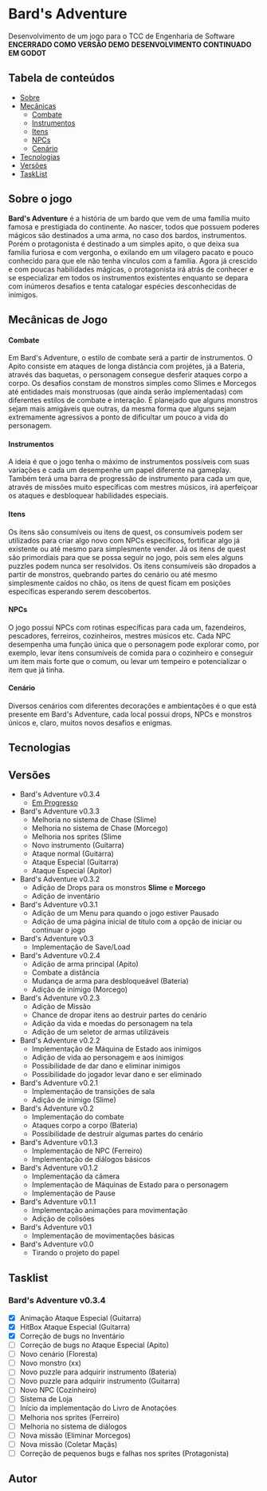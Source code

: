 # Bard's Adventure

Desenvolvimento de um jogo para o TCC de Engenharia de Software  
**ENCERRADO COMO VERSÃO DEMO**
**DESENVOLVIMENTO CONTINUADO EM GODOT**

## Tabela de conteúdos
<!--ts-->
   * [Sobre](#sobre-o-jogo)
   * [Mecânicas](#mecânicas-de-jogo)
      * [Combate](#combate)
      * [Instrumentos](#instrumentos)
      * [Itens](#itens)
      * [NPCs](#npcs)
      * [Cenário](#cenário)
   * [Tecnologias](#tecnologias) 
   * [Versões](#versões)
   * [TaskList](#tasklist)
<!--te-->

## Sobre o jogo

**Bard's Adventure** é a história de um bardo que vem de uma família muito famosa e prestigiada do continente. Ao nascer, todos que possuem poderes mágicos são destinados a uma arma, no caso dos bardos, instrumentos. Porém o protagonista é destinado a um simples apito, o que deixa sua família furiosa e com vergonha, o exilando em um vilagero pacato e pouco conhecido para que ele não tenha vínculos com a família. Agora já crescido e com poucas habilidades mágicas, o protagonista irá atrás de conhecer e se especializar em todos os instrumentos existentes enquanto se depara com inúmeros desafios e tenta catalogar espécies desconhecidas de inimigos.

## Mecânicas de Jogo
  #### Combate
  Em Bard's Adventure, o estilo de combate será a partir de instrumentos. O Apito consiste em ataques de longa distância com projétes, já a Bateria, através das baquetas, o personagem consegue desferir ataques corpo a corpo. Os desafios constam de monstros simples como Slimes e Morcegos até entidades mais monstruosas (que ainda serão implementadas) com diferentes estilos de combate e interação. É planejado que alguns monstros sejam mais amigáveis que outras, da mesma forma que alguns sejam extremamente agressivos a ponto de dificultar um pouco a vida do personagem.  
  #### Instrumentos
  A ideia é que o jogo tenha o máximo de instrumentos possíveis com suas variações e cada um desempenhe um papel diferente na gameplay. Também terá uma barra de progressão de instrumento para cada um que, através de missões muito específicas com mestres músicos, irá aperfeiçoar os ataques e desbloquear habilidades especiais.  
  #### Itens
  Os itens são consumíveis ou itens de quest, os consumíveis podem ser utilizados para criar algo novo com NPCs específicos, fortificar algo já existente ou até mesmo para simplesmente vender. Já os itens de quest são primordiais para que se possa seguir no jogo, pois sem eles alguns puzzles podem nunca ser resolvidos. Os itens consumíveis são dropados a partir de monstros, quebrando partes do cenário ou até mesmo simplesmente caídos no chão, os itens de quest ficam em posições específicas esperando serem descobertos.  
  #### NPCs
  O jogo possui NPCs com rotinas específicas para cada um, fazendeiros, pescadores, ferreiros, cozinheiros, mestres músicos etc. Cada NPC desempenha uma função única que o personagem pode explorar como, por exemplo, levar itens consumíveis de comida para o cozinheiro e conseguir um item mais forte que o comum, ou levar um tempeiro e potencializar o item que já tinha.  
  #### Cenário
  Diversos cenários com diferentes decorações e ambientações é o que está presente em Bard's Adventure, cada local possui drops, NPCs e monstros únicos e, claro, muitos novos desafios e enigmas.  

## Tecnologias

## Versões
* Bard's Adventure v0.3.4
     *  [Em Progresso](#tasklist)
* Bard's Adventure v0.3.3
     * Melhoria no sistema de Chase (Slime)
     * Melhoria no sistema de Chase (Morcego)
     * Melhoria nos sprites (Slime
     * Novo instrumento (Guitarra)
     * Ataque normal (Guitarra)
     * Ataque Especial (Guitarra)
     * Ataque Especial (Apitor)
* Bard's Adventure v0.3.2
     * Adição de Drops para os monstros **Slime** e **Morcego**
     * Adição de inventário
* Bard's Adventure v0.3.1
     * Adição de um Menu para quando o jogo estiver Pausado
     * Adição de uma página inicial de título com a opção de iniciar ou continuar o jogo
* Bard's Adventure v0.3
     * Implementação de Save/Load
* Bard's Adventure v0.2.4
     * Adição de arma principal (Apito)
     * Combate a distância
     * Mudança de arma para desbloqueável (Bateria)
     * Adição de inimigo (Morcego)
* Bard's Adventure v0.2.3
     * Adição de Missão
     * Chance de dropar itens ao destruir partes do cenário
     * Adição da vida e moedas do personagem na tela
     * Adição de um seletor de armas utilizáveis
* Bard's Adventure v0.2.2
     * Implementação de Máquina de Estado aos inimigos
     * Adição de vida ao personagem e aos inimigos
     * Possibilidade de dar dano e eliminar inimigos
     * Possibilidade do jogador levar dano e ser eliminado
* Bard's Adventure v0.2.1
     * Implementação de transições de sala
     * Adição de inimigo (Slime)
* Bard's Adventure v0.2
     * Implementação do combate
     * Ataques corpo a corpo (Bateria)
     * Possibilidade de destruir algumas partes do cenário
* Bard's Adventure v0.1.3
     * Implementação de NPC (Ferreiro)
     * Implementação de diálogos básicos
* Bard's Adventure v0.1.2
     * Implementação da câmera
     * Implementação de Máquinas de Estado para o personagem
     * Implementação de Pause
* Bard's Adventure v0.1.1
     * Implementação animações para movimentação
     * Adição de colisões
* Bard's Adventure v0.1
     * Implementação de movimentações básicas
* Bard's Adventure v0.0
     * Tirando o projeto do papel
  
## Tasklist
  ### Bard's Adventure v0.3.4
  - [x] Animação Ataque Especial (Guitarra)
  - [x] HitBox Ataque Especial (Guitarra)
  - [x] Correção de bugs no Inventário
  - [ ] Correção de bugs no Ataque Especial (Apito)
  - [ ] Novo cenário (Floresta)
  - [ ] Novo monstro (xx)
  - [ ] Novo puzzle para adquirir instrumento (Bateria)
  - [ ] Novo puzzle para adquirir instrumento (Guitarra)
  - [ ] Novo NPC (Cozinheiro)
  - [ ] Sistema de Loja
  - [ ] Início da implementação do Livro de Anotações
  - [ ] Melhoria nos sprites (Ferreiro)
  - [ ] Melhoria no sistema de diálogos
  - [ ] Nova missão (Eliminar Morcegos)
  - [ ] Nova missão (Coletar Maçãs)
  - [ ] Correção de pequenos bugs e falhas nos sprites (Protagonista)
           
## Autor
